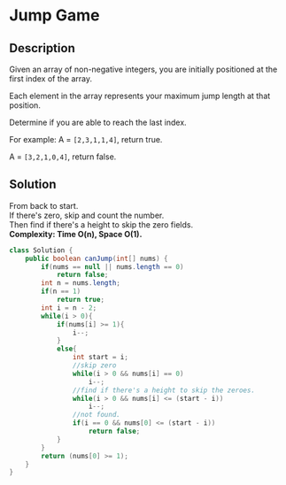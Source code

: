 # Jump Game
## Description
Given an array of non-negative integers, you are initially positioned at the first index of the array.

Each element in the array represents your maximum jump length at that position.

Determine if you are able to reach the last index.

For example:
A = `[2,3,1,1,4]`, return true.

A = `[3,2,1,0,4]`, return false.
## Solution
From back to start.  
If there's zero, skip and count the number.  
Then find if there's a height to skip the zero fields.  
**Complexity: Time O(n), Space O(1).**
```java
class Solution {
    public boolean canJump(int[] nums) {
        if(nums == null || nums.length == 0)
            return false;
        int n = nums.length;
        if(n == 1)
            return true;
        int i = n - 2;
        while(i > 0){
            if(nums[i] >= 1){
                i--;
            }
            else{
                int start = i;
                //skip zero
                while(i > 0 && nums[i] == 0)
                    i--;
                //find if there's a height to skip the zeroes.
                while(i > 0 && nums[i] <= (start - i))
                    i--;
                //not found.
                if(i == 0 && nums[0] <= (start - i))
                    return false;
            }
        }
        return (nums[0] >= 1);
    }
}
```
